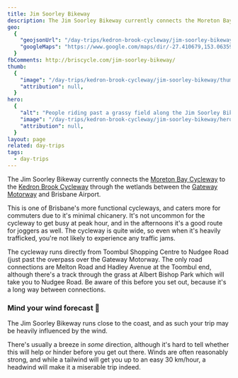 ```yaml
---
title: Jim Soorley Bikeway
description: The Jim Soorley Bikeway currently connects the Moreton Bay Cycleway to the Kedron Brook Cycleway through the wetlands between theGateway Motorwayand Brisbane Airport.
geo:
  {
    "geojsonUrl": "/day-trips/kedron-brook-cycleway/jim-soorley-bikeway/jim-soorley-bikeway.geo.json",
    "googleMaps": "https://www.google.com/maps/dir/-27.410679,153.0635941/-27.3712718,153.1006151/@-27.3887377,153.0644922,13.87z/data=!4m2!4m1!3e1",
  }
fbComments: http://briscycle.com/jim-soorley-bikeway/
thumb:
  {
    "image": "/day-trips/kedron-brook-cycleway/jim-soorley-bikeway/thumb",
    "attribution": null,
  }
hero:
  {
    "alt": "People riding past a grassy field along the Jim Soorley Bikeway and off into the distance past some trees.",
    "image": "/day-trips/kedron-brook-cycleway/jim-soorley-bikeway/hero",
    "attribution": null,
  }
layout: page
related: day-trips
tags:
  - day-trips
---
```


The Jim Soorley Bikeway currently connects the <a href="../moreton-bay-cycleway/">Moreton Bay Cycleway</a> to the <a href="../kedron-brook-cycleway/">Kedron Brook Cycleway</a> through the wetlands between the <a href="../gateway-bridge-cycleway/">Gateway Motorway</a> and Brisbane Airport.

This is one of Brisbane's more functional cycleways, and caters more for commuters due to it's minimal chicanery. It's not uncommon for the cycleway to get busy at peak hour, and in the afternoons it's a good route for joggers as well. The cycleway is quite wide, so even when it's heavily trafficked, you're not likely to experience any traffic jams.

The cycleway runs directly from Toombul Shopping Centre to Nudgee Road (just past the overpass over the Gateway Motorway. The only road connections are Melton Road and Hadley Avenue at the Toombul end, although there's a track through the grass at Albert Bishop Park which will take you to Nudgee Road. Be aware of this before you set out, because it's a long way between connections.

<h3>Mind your wind forecast 💨</h3>
The Jim Soorley Bikeway runs close to the coast, and as such your trip may be heavily influenced by the wind.

There's usually a breeze in <em>some</em> direction, although it's hard to tell whether this will help or hinder before you get out there. Winds are often reasonably strong, and while a tailwind will get you up to an easy 30 km/hour, a headwind will make it a miserable trip indeed.
